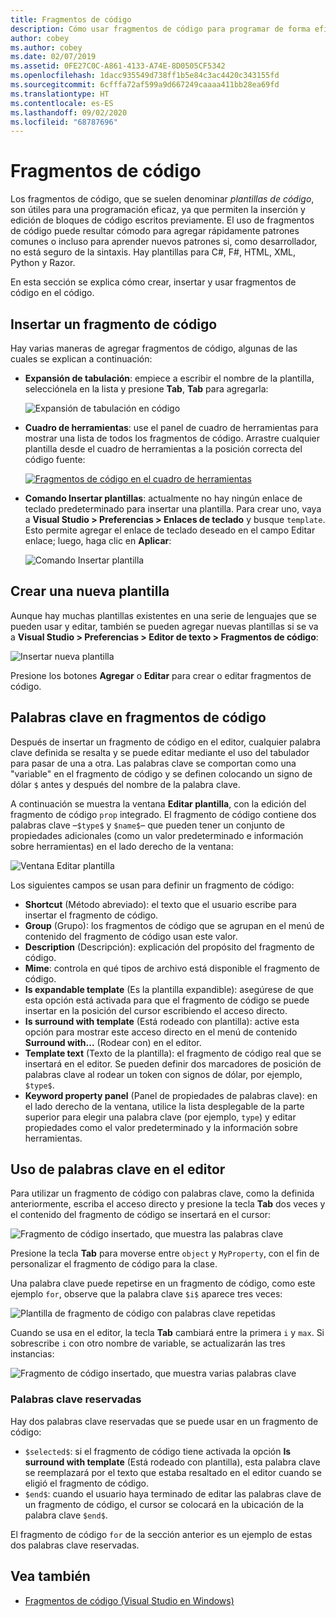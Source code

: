 ```yaml
---
title: Fragmentos de código
description: Cómo usar fragmentos de código para programar de forma eficaz en Visual Studio para Mac
author: cobey
ms.author: cobey
ms.date: 02/07/2019
ms.assetid: 0FE27C0C-A861-4133-A74E-8D0505CF5342
ms.openlocfilehash: 1dacc935549d738ff1b5e84c3ac4420c343155fd
ms.sourcegitcommit: 6cfffa72af599a9d667249caaaa411bb28ea69fd
ms.translationtype: HT
ms.contentlocale: es-ES
ms.lasthandoff: 09/02/2020
ms.locfileid: "68787696"
---
```

# <a name="code-snippets"></a>Fragmentos de código

Los fragmentos de código, que se suelen denominar _plantillas de código_, son útiles para una programación eficaz, ya que permiten la inserción y edición de bloques de código escritos previamente. El uso de fragmentos de código puede resultar cómodo para agregar rápidamente patrones comunes o incluso para aprender nuevos patrones si, como desarrollador, no está seguro de la sintaxis. Hay plantillas para C#, F#, HTML, XML, Python y Razor.

En esta sección se explica cómo crear, insertar y usar fragmentos de código en el código.

## <a name="inserting-a-snippet"></a>Insertar un fragmento de código

Hay varias maneras de agregar fragmentos de código, algunas de las cuales se explican a continuación:

- **Expansión de tabulación**: empiece a escribir el nombre de la plantilla, selecciónela en la lista y presione **Tab**, **Tab** para agregarla:

  ![Expansión de tabulación en código](media/source-editor-image13.png)

- **Cuadro de herramientas**: use el panel de cuadro de herramientas para mostrar una lista de todos los fragmentos de código. Arrastre cualquier plantilla desde el cuadro de herramientas a la posición correcta del código fuente:

  [![Fragmentos de código en el cuadro de herramientas](media/source-editor-image14-sml.png)](media/source-editor-image14.png#lightbox)

- **Comando Insertar plantillas**: actualmente no hay ningún enlace de teclado predeterminado para insertar una plantilla. Para crear uno, vaya a **Visual Studio > Preferencias > Enlaces de teclado** y busque `template`. Esto permite agregar el enlace de teclado deseado en el campo Editar enlace; luego, haga clic en **Aplicar**:

  ![Comando Insertar plantilla](media/source-editor-image15.png)

## <a name="creating-a-new-template"></a>Crear una nueva plantilla

Aunque hay muchas plantillas existentes en una serie de lenguajes que se pueden usar y editar, también se pueden agregar nuevas plantillas si se va a **Visual Studio > Preferencias > Editor de texto > Fragmentos de código**:

![Insertar nueva plantilla](media/source-editor-image12.png)

Presione los botones **Agregar** o **Editar** para crear o editar fragmentos de código.

## <a name="keywords-in-code-snippets"></a>Palabras clave en fragmentos de código

Después de insertar un fragmento de código en el editor, cualquier palabra clave definida se resalta y se puede editar mediante el uso del tabulador para pasar de una a otra. Las palabras clave se comportan como una "variable" en el fragmento de código y se definen colocando un signo de dólar `$` antes y después del nombre de la palabra clave. 

A continuación se muestra la ventana **Editar plantilla**, con la edición del fragmento de código `prop` integrado. El fragmento de código contiene dos palabras clave &ndash;`$type$` y `$name$`&ndash; que pueden tener un conjunto de propiedades adicionales (como un valor predeterminado e información sobre herramientas) en el lado derecho de la ventana:

![Ventana Editar plantilla](media/source-editor-image12z.png)

Los siguientes campos se usan para definir un fragmento de código:

- **Shortcut** (Método abreviado): el texto que el usuario escribe para insertar el fragmento de código.
- **Group** (Grupo): los fragmentos de código que se agrupan en el menú de contenido del fragmento de código usan este valor.
- **Description** (Descripción): explicación del propósito del fragmento de código.
- **Mime**: controla en qué tipos de archivo está disponible el fragmento de código.
- **Is expandable template** (Es la plantilla expandible): asegúrese de que esta opción está activada para que el fragmento de código se puede insertar en la posición del cursor escribiendo el acceso directo.
- **Is surround with template** (Está rodeado con plantilla): active esta opción para mostrar este acceso directo en el menú de contenido **Surround with...**  (Rodear con) en el editor.
- **Template text** (Texto de la plantilla): el fragmento de código real que se insertará en el editor. Se pueden definir dos marcadores de posición de palabras clave al rodear un token con signos de dólar, por ejemplo, `$type$`.
- **Keyword property panel** (Panel de propiedades de palabras clave): en el lado derecho de la ventana, utilice la lista desplegable de la parte superior para elegir una palabra clave (por ejemplo, `type`) y editar propiedades como el valor predeterminado y la información sobre herramientas.

## <a name="using-keywords-in-the-editor"></a>Uso de palabras clave en el editor

Para utilizar un fragmento de código con palabras clave, como la definida anteriormente, escriba el acceso directo y presione la tecla **Tab** dos veces y el contenido del fragmento de código se insertará en el cursor:

![Fragmento de código insertado, que muestra las palabras clave](media/source-editor-image12a.png)

Presione la tecla **Tab** para moverse entre `object` y `MyProperty`, con el fin de personalizar el fragmento de código para la clase.

Una palabra clave puede repetirse en un fragmento de código, como este ejemplo `for`, observe que la palabra clave `$i$` aparece tres veces:

![Plantilla de fragmento de código con palabras clave repetidas](media/source-editor-image12b.png)

Cuando se usa en el editor, la tecla **Tab** cambiará entre la primera `i` y `max`. Si sobrescribe `i` con otro nombre de variable, se actualizarán las tres instancias:

![Fragmento de código insertado, que muestra varias palabras clave](media/source-editor-image12c.png)

### <a name="reserved-keywords"></a>Palabras clave reservadas

Hay dos palabras clave reservadas que se puede usar en un fragmento de código:

- `$selected$`: si el fragmento de código tiene activada la opción **Is surround with template** (Está rodeado con plantilla), esta palabra clave se reemplazará por el texto que estaba resaltado en el editor cuando se eligió el fragmento de código.
- `$end$`: cuando el usuario haya terminado de editar las palabras clave de un fragmento de código, el cursor se colocará en la ubicación de la palabra clave `$end$`.

El fragmento de código `for` de la sección anterior es un ejemplo de estas dos palabras clave reservadas.

## <a name="see-also"></a>Vea también

- [Fragmentos de código (Visual Studio en Windows)](/visualstudio/ide/code-snippets)
